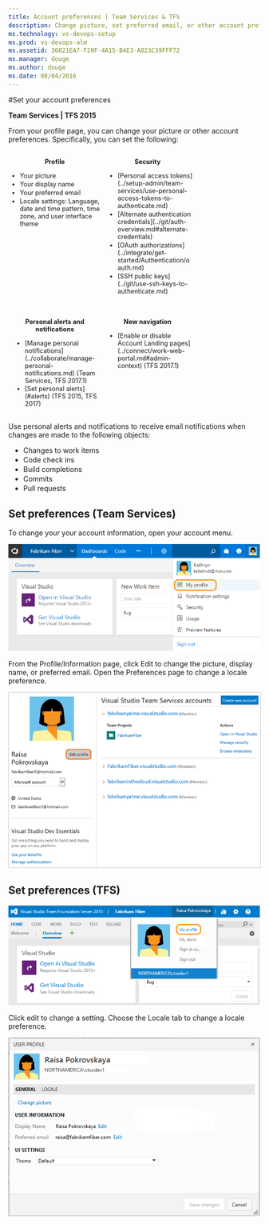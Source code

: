 ```yaml
---
title: Account preferences | Team Services & TFS
description: Change picture, set preferred email, or other account preferences from your account profile in VS Team Services (VSTS) or Team Foundation Server (TFS) 
ms.technology: vs-devops-setup
ms.prod: vs-devops-alm
ms.assetid: 30821EA7-F20F-4A15-B4E3-A023C39FFF72
ms.manager: douge
ms.author: douge
ms.date: 08/04/2016
---
```


#Set your account preferences

**Team Services | TFS 2015**

From your profile page, you can change your picture or other account preferences. Specifically, you can set the following:  

<div style="float:left;width:180px;margin:3px;font-size:90%">
<p style="font-weight:bold;padding-bottom:0px;text-align:center;">Profile</p>
<ul style="padding-left:20px">
<li style="margin-bottom:2px">Your picture</li>
<li style="margin-bottom:2px">Your display name</li>
<li style="margin-bottom:2px">Your preferred email</li>
<li style="margin-bottom:2px">Locale settings: Language, date and time pattern, time zone, and user interface theme</li>
</ul>


</div>


<div style="float:left;width:180px;margin:3px;font-size:90%">
<p style="font-weight:bold;padding-bottom:0px;text-align:center;">Security</p>
<ul style="padding-left:30px">
<li style="margin-bottom:2px">[Personal access tokens](../setup-admin/team-services/use-personal-access-tokens-to-authenticate.md)</li>
<li style="margin-bottom:2px">[Alternate authentication credentials](../git/auth-overview.md#alternate-credentials)</li>
<li style="margin-bottom:2px">[OAuth authorizations](../integrate/get-started/Authentication/oauth.md)</li>
<li style="margin-bottom:2px">[SSH public keys](../git/use-ssh-keys-to-authenticate.md)</li>

</ul>
<br/>

</div>

<div style="float:left;width:180px;margin:3px;font-size:90%">
<p style="font-weight:bold;padding-bottom:0px;text-align:center;">Personal alerts and notifications</p>
<ul style="padding-left:30px">
<li style="margin-bottom:1px">[Manage personal notifications](../collaborate/manage-personal-notifications.md) (Team Services, TFS 2017.1)</li>
<li style="margin-bottom:2px">[Set personal alerts](#alerts) (TFS 2015, TFS 2017)</li>
</ul>

</div>

<div style="float:left;width:180px;margin:3px;font-size:90%">
<p style="font-weight:bold;padding-bottom:0px;text-align:center;">New navigation</p>
<ul style="padding-left:30px">
<li style="margin-bottom:2px">[Enable or disable Account Landing pages](../connect/work-web-portal.md#admin-context) (TFS 2017.1)</li>
</ul>
</div>


<div style="clear:left;font-size:100%">
</div>

<p>Use personal alerts and notifications to receive email notifications when changes are made to the following objects: </p>
<ul style="padding-left:30px">
<li style="margin-bottom:2px">Changes to work items</li>
<li style="margin-bottom:2px">Code check ins</li>
<li style="margin-bottom:2px">Build completions</li>
<li style="margin-bottom:2px">Commits</li>
<li style="margin-bottom:2px">Pull requests</li>
</ul>

## Set preferences (Team Services)   

To change your your account information, open your account menu.  

![Team Services, My Profile link on Account menu](_img/account-prefs/open-profile-team-services.png)  

From the Profile/Information page, click Edit to change the picture, display name, or preferred email. Open the Preferences page to change a locale preference.  

<!---
![Team Services, Profile page](_img/account-prefs/account-pref-ts-profile-page.png)
-->
<img src="_img/account-prefs/team-services-profile-dialog-co.png" alt="Team Services, Profile page" style="border: 1px solid #CCCCCC;" />  





## Set preferences (TFS)    

![TFS, My Profile link on Account menu](_img/account-prefs/open-profile.png)  

Click edit to change a setting. Choose the Locale tab to change a locale preference.  

![TFS, Set preferences](_img/account-prefs/account-prefs-tfs-user-profile.png)

